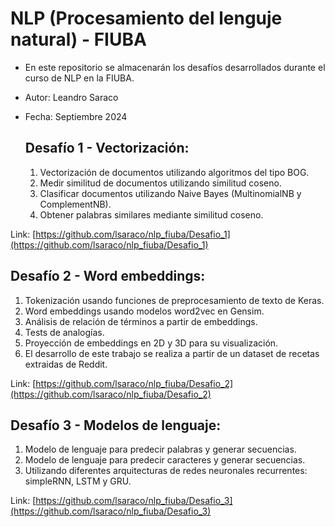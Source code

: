 # NLP (Procesamiento del lenguje natural) - FIUBA

- En este repositorio se almacenarán los desafíos desarrollados durante el curso de NLP en la FIUBA.
- Autor: Leandro Saraco
- Fecha: Septiembre 2024


  ## Desafío 1 - Vectorización:

  1. Vectorización de documentos utilizando algoritmos del tipo BOG.
  1. Medir similitud de documentos utilizando similitud coseno.
  1. Clasificar documentos utilizando Naive Bayes (MultinomialNB y ComplementNB).
  1. Obtener palabras similares mediante similitud coseno.

Link: [https://github.com/lsaraco/nlp_fiuba/Desafio_1](https://github.com/lsaraco/nlp_fiuba/Desafio_1)


  ## Desafío 2 - Word embeddings:

  1. Tokenización usando funciones de preprocesamiento de texto de Keras.
  1. Word embeddings usando modelos word2vec en Gensim.
  1. Análisis de relación de términos a partir de embeddings.
  1. Tests de analogías.
  1. Proyección de embeddings en 2D y 3D para su visualización.
  1. El desarrollo de este trabajo se realiza a partir de un dataset de recetas extraidas de Reddit.

Link: [https://github.com/lsaraco/nlp_fiuba/Desafio_2](https://github.com/lsaraco/nlp_fiuba/Desafio_2)


  ## Desafío 3 - Modelos de lenguaje:

  1. Modelo de lenguaje para predecir palabras y generar secuencias.
  1. Modelo de lenguaje para predecir caracteres y generar secuencias.
  1. Utilizando diferentes arquitecturas de redes neuronales recurrentes: simpleRNN, LSTM y GRU.

Link: [https://github.com/lsaraco/nlp_fiuba/Desafio_3](https://github.com/lsaraco/nlp_fiuba/Desafio_3)
